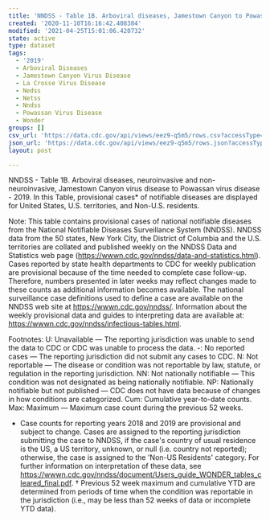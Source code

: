 ```yaml
---
title: 'NNDSS - Table 1B. Arboviral diseases, Jamestown Canyon to Powassan'
created: '2020-11-10T16:16:42.408384'
modified: '2021-04-25T15:01:06.420732'
state: active
type: dataset
tags:
  - '2019'
  - Arboviral Diseases
  - Jamestown Canyon Virus Disease
  - La Crosse Virus Disease
  - Nedss
  - Netss
  - Nndss
  - Powassan Virus Disease
  - Wonder
groups: []
csv_url: 'https://data.cdc.gov/api/views/eez9-q5m5/rows.csv?accessType=DOWNLOAD'
json_url: 'https://data.cdc.gov/api/views/eez9-q5m5/rows.json?accessType=DOWNLOAD'
layout: post

---
```

NNDSS - Table 1B. Arboviral diseases, neuroinvasive and non-neuroinvasive, Jamestown Canyon virus disease to Powassan virus disease - 2019. In this Table, provisional cases* of notifiable diseases are displayed for United States, U.S. territories, and Non-U.S. residents. 

Note: 
This table contains provisional cases of national notifiable diseases from the National Notifiable Diseases Surveillance System (NNDSS). NNDSS data from the 50 states, New York City, the District of Columbia and the U.S. territories are collated and published weekly on the NNDSS Data and Statistics web page (https://wwwn.cdc.gov/nndss/data-and-statistics.html). Cases reported by state health departments to CDC for weekly publication are provisional because of the time needed to complete case follow-up. Therefore, numbers presented in later weeks may reflect changes made to these counts as additional information becomes available. The national surveillance case definitions used to define a case are available on the NNDSS web site at https://wwwn.cdc.gov/nndss/. Information about the weekly provisional data and guides to interpreting data are available at: https://wwwn.cdc.gov/nndss/infectious-tables.html. 

Footnotes:
U: Unavailable — The reporting jurisdiction was unable to send the data to CDC or CDC was unable to process the data.
-: No reported cases — The reporting jurisdiction did not submit any cases to CDC.
N: Not reportable — The disease or condition was not reportable by law, statute, or regulation in the reporting jurisdiction.
NN: Not nationally notifiable — This condition was not designated as being nationally notifiable.
NP: Nationally notifiable but not published — CDC does not have data because of changes in how conditions are categorized.
Cum: Cumulative year-to-date counts.
Max: Maximum — Maximum case count during the previous 52 weeks.
* Case counts for reporting years 2018 and 2019 are provisional and subject to change. Cases are assigned to the reporting jurisdiction submitting the case to NNDSS, if the case's country of usual residence is the US, a US territory, unknown, or null (i.e. country not reported); otherwise, the case is assigned to the 'Non-US Residents' category. For further information on interpretation of these data, see https://wwwn.cdc.gov/nndss/document/Users_guide_WONDER_tables_cleared_final.pdf. 
† Previous 52 week maximum and cumulative YTD are determined from periods of time when the condition was reportable in the jurisdiction (i.e., may be less than 52 weeks of data or incomplete YTD data).
